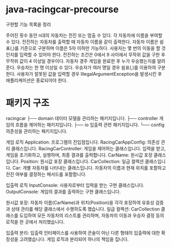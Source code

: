 # java-racingcar-precourse

구현할 기능 목록을 정리

주어진 횟수 동안 n대의 자동차는 전진 또는 멈출 수 있다.
각 자동차에 이름을 부여할 수 있다. 전진하는 자동차를 출력할 때 자동차 이름을 같이 출력한다.
자동차 이름은 쉼표(,)를 기준으로 구분하며 이름은 5자 이하만 가능하다.
사용자는 몇 번의 이동을 할 것인지를 입력할 수 있어야 한다.
전진하는 조건은 0에서 9 사이에서 무작위 값을 구한 후 무작위 값이 4 이상일 경우이다.
자동차 경주 게임을 완료한 후 누가 우승했는지를 알려준다. 우승자는 한 명 이상일 수 있다.
우승자가 여러 명일 경우 쉼표(,)를 이용하여 구분한다.
사용자가 잘못된 값을 입력할 경우 IllegalArgumentException을 발생시킨 후 애플리케이션은 종료되어야 한다.

# 패키지 구조

racingcar
├── domain 데이터 모델을 관리하는 패키지입니다.
├── controller 게임의 흐름을 제어하는 패키지입니다.
├── io 입출력 관련 패키지입니다.
└── config 의존성을 관리하는 패키지입니다.

게임 로직
Application: 프로그램의 진입점입니다.
RacingCarAppConfig: 의존성 관리 클래스입니다.
RacingCarController: 게임을 제어하는 클래스입니다. 입력을 받고, 게임을 초기화하고, 실행하며, 최종 결과를 출력합니다.
CarName: 원시값 포장 클래스입니다.
Position: 원시값 포장 클래스입니다.
CarCollection: 일급 컬렉션 클래스입니다.
Car: 개별 자동차를 나타내는 클래스입니다. 자동차의 이름과 현재 위치를 포함하고 전진 여부를 결정하는 메서드를 포함합니다.

입출력 로직
InputConsole: 사용자로부터 입력을 받는 구현 클래스입니다.
OutputConsole: 게임의 결과를 출력하는 구현 클래스입니다.

원시값 포장:
자동차 이름(CarName)과 위치(Position)을 각각 포장하여 유효성 검증과 상태 관리를 해당 클래스에서 수행하도록 했습니다.
일급 컬렉션:
CarCollection 클래스를 도입하여 모든 자동차의 리스트를 관리하며, 자동차의 이동과 우승자 결정 등의 로직을 한 곳에서 처리했습니다.

입출력 분리:
입출력 인터페이스를 사용하여 콘솔이 아닌 다른 형태의 입출력에 대한 확장성을 고려했습니다.
게임 로직과 분리되어 하나의 책임을 집니다.


